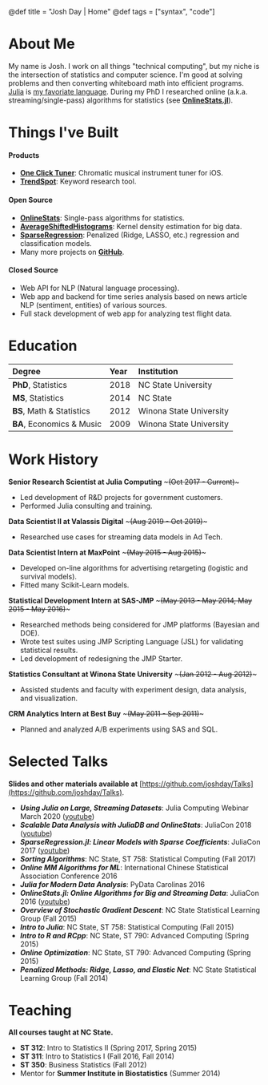 @def title = "Josh Day | Home"
@def tags = ["syntax", "code"]


# About Me

My name is Josh.  I work on all things "technical computing", but my niche is the intersection of statistics and computer science.  I'm good at solving problems and then converting whiteboard math into efficient programs.  [Julia](https://julialang.org) is [my favoriate language](blog/2018-08-17-why-i-use-julia/).  During my PhD I researched online (a.k.a. streaming/single-pass) algorithms for statistics (see [**OnlineStats.jl**](https://github.com/joshday/OnlineStats.jl)).


# Things I've Built

#### Products

- [**One Click Tuner**](https://oneclicktuner.com): Chromatic musical instrument tuner for iOS.
- [**TrendSpot**](https://trendspot.io): Keyword research tool.

#### Open Source

- [**OnlineStats**](https://github.com/joshday/OnlineStats.jl): Single-pass algorithms for statistics.
- [**AverageShiftedHistograms**](https://github.com/joshday/AverageShiftedHistograms.jl): Kernel density estimation for big data.
- [**SparseRegression**](https://github.com/joshday/SparseRegression.jl): Penalized (Ridge, LASSO, etc.) regression and classification models.
- Many more projects on [**GitHub**](https://github.com/joshday?tab=repositories).

#### Closed Source

- Web API for NLP (Natural language processing).
- Web app and backend for time series analysis based on news article NLP (sentiment, entities) of various sources.
- Full stack development of web app for analyzing test flight data.

# Education

| Degree | Year | Institution |
|:-------|:-----|:------------|
| **PhD**, Statistics | 2018 | NC State University |
| **MS**, Statistics | 2014 | NC State |
|**BS**, Math & Statistics | 2012 | Winona State University |
|**BA**, Economics & Music | 2009 | Winona State University |


# Work History

**Senior Research Scientist at Julia Computing** ~~~<span class="jobdates">(Oct 2017 - Current)</span>~~~
- Led development of R&D projects for government customers.
- Performed Julia consulting and training.


**Data Scientist II at Valassis Digital** ~~~<span class="jobdates">(Aug 2019 - Oct 2019)</span>~~~
- Researched use cases for streaming data models in Ad Tech.


**Data Scientist Intern at MaxPoint** ~~~<span class="jobdates">(May 2015 - Aug 2015)</span>~~~
- Developed on-line algorithms for advertising retargeting (logistic and survival models).
- Fitted many Scikit-Learn models.


**Statistical Development Intern at SAS-JMP** ~~~<span class="jobdates">(May 2013 - May 2014, May 2015 - May 2016)</span>~~~
- Researched methods being considered for JMP platforms (Bayesian and DOE).
- Wrote test suites using JMP Scripting Language (JSL) for validating statistical results.
- Led development of redesigning the JMP Starter.


**Statistics Consultant at Winona State University** ~~~<span class="jobdates">(Jan 2012 - Aug 2012)</span>~~~
- Assisted students and faculty with experiment design, data analysis, and visualization.


**CRM Analytics Intern at Best Buy** ~~~<span class="jobdates">(May 2011 - Sep 2011)</span>~~~
- Planned and analyzed A/B experiments using SAS and SQL.

# Selected Talks

**Slides and other materials available at** [https://github.com/joshday/Talks](https://github.com/joshday/Talks).

- _**Using Julia on Large, Streaming Datasets**_: Julia Computing Webinar March 2020 ([youtube](https://www.youtube.com/watch?v=mLpLDz4wX60))
- _**Scalable Data Analysis with JuliaDB and OnlineStats**_: JuliaCon 2018 ([youtube](https://www.youtube.com/watch?v=lyRW1XOwnsg))
- _**SparseRegression.jl: Linear Models with Sparse Coefficients**_: JuliaCon 2017 ([youtube](https://www.youtube.com/watch?v=xevulz2SQUQ))
- _**Sorting Algorithms**_: NC State, ST 758: Statistical Computing (Fall 2017)
- _**Online MM Algorithms for ML**_: International Chinese Statistical Association Conference 2016
- _**Julia for Modern Data Analysis**_: PyData Carolinas 2016
- _**OnlineStats.jl: Online Algorithms for Big and Streaming Data**_: JuliaCon 2016 ([youtube](https://www.youtube.com/watch?v=3PpleRjaqeQ))
- _**Overview of Stochastic Gradient Descent**_: NC State Statistical Learning Group (Fall 2015)
- _**Intro to Julia**_: NC State, ST 758: Statistical Computing (Fall 2015)
- _**Intro to R and RCpp**_: NC State, ST 790: Advanced Computing (Spring 2015)
- _**Online Optimization**_: NC State, ST 790: Advanced Computing (Spring 2015)
- _**Penalized Methods: Ridge, Lasso, and Elastic Net**_: NC State Statistical Learning Group (Fall 2014)

# Teaching

**All courses taught at NC State.**

- **ST 312**: Intro to Statistics II (Spring 2017, Spring 2015)
- **ST 311**: Intro to Statistics I (Fall 2016, Fall 2014)
- **ST 350**: Business Statistics (Fall 2012)
- Mentor for **Summer Institute in Biostatistics** (Summer 2014)
